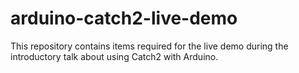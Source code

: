 # arduino-catch2-live-demo
This repository contains items required for the live demo during the introductory talk about using Catch2 with Arduino.
